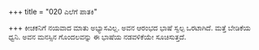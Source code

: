 +++
title = "020 ಎಲೆಗೆ ಪಾತಕಿ"

+++
ಕೀಚಕನಿಗೆ ನಯವಾದ ಮಾತು ಅಭ್ಯಾಸವಿಲ್ಲ. ಅವನ ಆರಂಭದ ಭಾಷೆ ಸ್ವಲ್ಪ ಒರಟಾಗಿದೆ. ಮತ್ತೆ ಬೇಡಿಕೆಯ ಧ್ವನಿ. ಅವನ ಮನಸ್ಸಿನ ಗೊಂದಲವನ್ನು ಈ ಭಾಷೆಯ ನಡವಳಿಕೆಯೇ ಸೂಚಿಸುತ್ತದೆ.